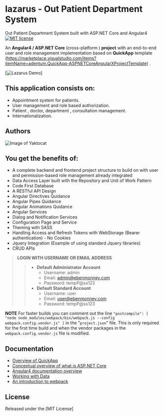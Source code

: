 # **lazarus** - Out Patient Department System
Out Patient Department System built with ASP.NET Core and Angular4
[![MIT license](http://img.shields.io/badge/license-MIT-brightgreen.svg)](https://github.com/emonney/QuickApp/blob/master/LICENSE)

An  **Angular4 / ASP.NET Core** (cross-platform ) **project** with an end-to-end user and role management implementation based on  **QuickApp** template (https://marketplace.visualstudio.com/items?itemName=adentum.QuickApp-ASPNETCoreAngularXProjectTemplate) .

[![Lazarus Demo](https://www.youtube.com/watch?v=oqyyGPc0adk)]

## This application consists on:

* Appointment system for patients. 
* User management and role based authorization. 
* Patient , doctor, department , consultation management. 
* Internationalization.
## Authors
![Image of Yaktocat](https://avatars3.githubusercontent.com/u/12655596?v=4&s=400)

## You get the benefits of:

*   A complete backend and frontend project structure to build on with user and permission-based role management already integrated
*   Data Access Layer built with the Repository and Unit of Work Pattern
*   Code First Database
*   A RESTful API Design
*   Angular Directives Quidance
*   Angular Pipes Quidance
*   Angular Animations Quidance
*   Angular Services
*   Dialog and Notification Services
*   Configuration Page and Service
*   Theming with SASS
*   Handling Access and Refresh Tokens with WebStorage (Bearer authentication) - No Cookies
*   Jquery Integration (Example of using standard Jquery libraries)
*   CRUD APIs


> **LOGIN WITH USERNAME OR EMAIL ADDRESS**
>> * **Default Administrator Account**
>>   * Username: admin
>>   * Email:    admin@ebenmonney.com
>>   * Password: tempP@ss123
>> * **Default Standard Account**
>>   * Username: user
>>   * Email:    user@ebenmonney.com
>>   * Password: tempP@ss123




**NOTE** For faster builds you can comment out the line `"postcompile": [ "node node_modules/webpack/bin/webpack.js --config webpack.config.vendor.js" ]` in the "`project.json`" file.
 This is only required for the first time build and when the vendor packages in the `webpack.config.vendor.js` file is modified.

## Documentation

*   [Overview of QuickApp](http://ebenmonney.com/quickapp)
*   [Conceptual overview of what is ASP.NET Core](https://go.microsoft.com/fwlink/?LinkId=518008)
*   [Angular4 documentation overview](http://angular.io/docs/ts/latest/guide)
*   [Working with Data](https://go.microsoft.com/fwlink/?LinkId=398602)
*   [An introduction to webpack](https://webpack.js.org/guides/get-started/)


## License

Released under the [MIT License]



